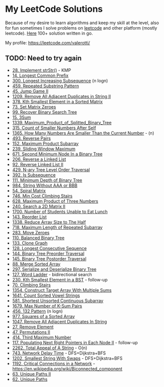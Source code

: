 # My LeetCode Solutions

Because of my desire to learn algorithms and keep my skill at the level, also for fun sometimes I solve problems on
[leetcode](https://leetcode.com) and other platform (mostly leetcode). [Here](./leetcode) 100+ solution written in go.

My profile: https://leetcode.com/valerotti/

## TODO: Need to try again

- [28. Implement strStr()](https://leetcode.com/problems/implement-strstr/) - KMP
- [14. Longest Common Prefix](https://leetcode.com/problems/longest-common-prefix/)
- [300. Longest Increasing Subsequence](https://leetcode.com/problems/longest-increasing-subsequence/) (n logn)
- [459. Repeated Substring Pattern](https://leetcode.com/problems/repeated-substring-pattern/)
- [45. Jump Game II](https://leetcode.com/problems/jump-game-ii/)
- [1209. Remove All Adjacent Duplicates in String II](https://leetcode.com/problems/remove-all-adjacent-duplicates-in-string-ii/)
- [378. Kth Smallest Element in a Sorted Matrix](https://leetcode.com/problems/kth-smallest-element-in-a-sorted-matrix/)
- [73. Set Matrix Zeroes](https://leetcode.com/problems/set-matrix-zeroes/)
- [99. Recover Binary Search Tree](https://leetcode.com/problems/recover-binary-search-tree/)
- [15. 3Sum](https://leetcode.com/problems/3sum/)
- [1339. Maximum_Product_of_Splitted_Binary_Tree](https://leetcode.com/problems/maximum-product-of-splitted-binary-tree/)
- [315. Count of Smaller Numbers After Self](https://leetcode.com/problems/count-of-smaller-numbers-after-self/)
- [1365. How Many Numbers Are Smaller Than the Current Number](https://leetcode.com/problems/how-many-numbers-are-smaller-than-the-current-number/) - (n)
- [493. Reverse Pairs](https://leetcode.com/problems/reverse-pairs/)
- [152. Maximum Product Subarray](https://leetcode.com/problems/maximum-product-subarray/)
- [239. Sliding Window Maximum](https://leetcode.com/problems/sliding-window-maximum/)
- [671. Second Minimum Node In a Binary Tree](https://leetcode.com/problems/second-minimum-node-in-a-binary-tree/)
- [206. Reverse a Linked List](https://leetcode.com/problems/reverse-linked-list/)
- [92. Reverse Linked List II](https://leetcode.com/problems/reverse-linked-list-ii/)
- [429. N-ary Tree Level Order Traversal](https://leetcode.com/problems/n-ary-tree-level-order-traversal)
- [392. Is Subsequence](https://leetcode.com/problems/is-subsequence/)
- [111. Minimum Depth of Binary Tree](https://leetcode.com/problems/minimum-depth-of-binary-tree/)
- [984. String Without AAA or BBB](https://leetcode.com/problems/string-without-aaa-or-bbb/)
- [54. Spiral Matrix](https://leetcode.com/problems/spiral-matrix/)
- [746. Min Cost Climbing Stairs](https://leetcode.com/problems/min-cost-climbing-stairs/)
- [628. Maximum Product of Three Numbers](https://leetcode.com/problems/maximum-product-of-three-numbers/)
- [240. Search a 2D Matrix II](https://leetcode.com/problems/search-a-2d-matrix-ii/)
- [1700. Number of Students Unable to Eat Lunch](https://leetcode.com/problems/number-of-students-unable-to-eat-lunch/)
- [143. Reorder List](https://leetcode.com/problems/reorder-list/)
- [1338. Reduce Array Size to The Half](https://leetcode.com/problems/reduce-array-size-to-the-half/)
- [718. Maximum Length of Repeated Subarray](https://leetcode.com/problems/maximum-length-of-repeated-subarray/)
- [283. Move Zeroes](https://leetcode.com/problems/move-zeroes/)
- [110. Balanced Binary Tree](https://leetcode.com/problems/balanced-binary-tree/)
- [133. Clone Graph](https://leetcode.com/problems/clone-graph/)
- [128. Longest Consecutive Sequence](https://leetcode.com/problems/longest-consecutive-sequence/)
- [144. Binary Tree Preorder Traversal](https://leetcode.com/problems/binary-tree-preorder-traversal/)
- [145. Binary Tree Postorder Traversal](https://leetcode.com/problems/binary-tree-postorder-traversal/)
- [88. Merge Sorted Array](https://leetcode.com/problems/merge-sorted-array/)
- [297. Serialize and Deserialize Binary Tree](https://leetcode.com/problems/serialize-and-deserialize-binary-tree/)
- [127. Word Ladder](https://leetcode.com/problems/word-ladder/) - bidirectional search
- [230. Kth Smallest Element in a BST](https://leetcode.com/problems/kth-smallest-element-in-a-bst) - follow-up
- [70. Climbing Stairs](https://leetcode.com/problems/climbing-stairs/)
- [1354. Construct Target Array With Multiple Sums](https://leetcode.com/problems/construct-target-array-with-multiple-sums/)
- [1641. Count Sorted Vowel Strings](https://leetcode.com/problems/count-sorted-vowel-strings/)
- [581. Shortest Unsorted Continuous Subarray](https://leetcode.com/problems/shortest-unsorted-continuous-subarray/)
- [1679. Max Number of K-Sum Pairs](https://leetcode.com/problems/max-number-of-k-sum-pairs/)
- [456. 132 Pattern](https://leetcode.com/problems/132-pattern/) (n logn)
- [977. Squares of a Sorted Array](https://leetcode.com/problems/squares-of-a-sorted-array/)
- [1047. Remove All Adjacent Duplicates In String](https://leetcode.com/problems/remove-all-adjacent-duplicates-in-string/)
- [27. Remove Element](https://leetcode.com/problems/remove-element/)
- [47. Permutations II](https://leetcode.com/problems/permutations-ii/)
- [414. Third Maximum Number](https://leetcode.com/problems/third-maximum-number/)
- [117. Populating Next Right Pointers in Each Node II](https://leetcode.com/problems/populating-next-right-pointers-in-each-node-ii/) - follow-up
- [2262. Total Appeal of A String](https://leetcode.com/problems/total-appeal-of-a-string/) - O(n)
- [743. Network Delay Time](https://leetcode.com/problems/network-delay-time/) - DFS+Dijkstra+BFS
- [1202. Smallest String With Swaps](https://leetcode.com/problems/smallest-string-with-swaps/) - DFS+Dijkstra+BFS
- [1192. Critical Connections in a Network](https://leetcode.com/problems/critical-connections-in-a-network/) - https://en.wikipedia.org/wiki/Biconnected_component
- [63. Unique Paths II](https://leetcode.com/problems/unique-paths-ii/)
- [62. Unique Paths](https://leetcode.com/problems/unique-paths/)

